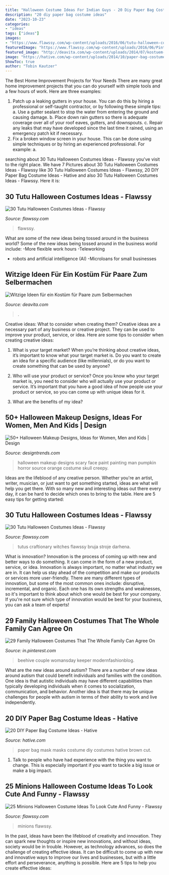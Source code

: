 ```yaml
---
title: "Halloween Costume Ideas For Indian Guys - 20 Diy Paper Bag Costume Ideas"
description: "20 diy paper bag costume ideas"
date: "2023-10-23"
categories:
- "ideas"
tags: ["ideas"]
images:
- "https://www.flawssy.com/wp-content/uploads/2016/06/tutu-halloween-costumes.jpg"
featuredImage: "https://www.flawssy.com/wp-content/uploads/2016/06/Pinterest-Minion-Halloween-Costume.jpg"
featured_image: "http://deavita.com/wp-content/uploads/2014/07/kostuem-paare-kfc-mann-haehnchen.jpg"
image: "https://hative.com/wp-content/uploads/2014/10/paper-bag-costume-ideas/18-paper-bag-masks.jpg"
ShowToc: true
author: "Tobin Kautzer"
---
```



The Best Home Improvement Projects for Your Needs
There are many great home improvement projects that you can do yourself with simple tools and a few hours of work. Here are three examples: 
1. Patch up a leaking gutters in your house. You can do this by hiring a professional or self-taught contractor, or by following these simple tips: 
a. Use a gutter sealant to stop the water from entering the ground and causing damage. 
b. Place down rain gutters so there is adequate coverage over all of your roof eaves, gutters, and downspouts. 
c. Repair any leaks that may have developed since the last time it rained, using an emergency patch kit if necessary.
2. Fix a broken window screen in your house. This can be done using simple techniques or by hiring an experienced professional. For example: 
a.

	

		
searching about 30 Tutu Halloween Costumes Ideas - Flawssy you've visit to the right place. We have 7 Pictures about 30 Tutu Halloween Costumes Ideas - Flawssy like 30 Tutu Halloween Costumes Ideas - Flawssy, 20 DIY Paper Bag Costume Ideas - Hative and also 30 Tutu Halloween Costumes Ideas - Flawssy. Here it is:
		
    
## 30 Tutu Halloween Costumes Ideas - Flawssy

<img loading=lazy src="https://www.flawssy.com/wp-content/uploads/2016/06/tutu-halloween-costumes.jpg" onerror="this.onerror=null;this.src='https://tse4.mm.bing.net/th?id=OIP.-WQ4VKqzRPfvnl-nXS1GZAHaLG&amp;pid=15.1';" alt="30 Tutu Halloween Costumes Ideas - Flawssy">

_Source: flawssy.com_

>flawssy. 

	

What are some of the new ideas being tossed around in the business world?
Some of the new ideas being tossed around in the business world include: 
-More flexible work hours 
-Teleworking 
- robots and artificial intelligence (AI) 
-Microloans for small businesses

    
## Witzige Ideen Für Ein Kostüm Für Paare Zum Selbermachen

<img loading=lazy src="http://deavita.com/wp-content/uploads/2014/07/kostuem-paare-kfc-mann-haehnchen.jpg" onerror="this.onerror=null;this.src='https://tse2.mm.bing.net/th?id=OIP.0GzQwQWdbzRXr3PqRDBGggHaLH&amp;pid=15.1';" alt="Witzige Ideen für ein Kostüm für Paare zum Selbermachen">

_Source: deavita.com_

>. 

	

Creative ideas: What to consider when creating them?
Creative ideas are a necessary part of any business or creative project. They can be used to improve your product, service, or idea. Here are some tips to consider when creating creative ideas:
1. What is your target market? When you’re thinking about creative ideas, it’s important to know what your target market is. Do you want to create an idea for a specific audience (like millennials), or do you want to create something that can be used by anyone?

2. Who will use your product or service? Once you know who your target market is, you need to consider who will actually use your product or service. It’s important that you have a good idea of how people use your product or service, so you can come up with unique ideas for it.

3. What are the benefits of my idea?

    
## 50+ Halloween Makeup Designs, Ideas For Women, Men And Kids | Design

<img loading=lazy src="https://images.designtrends.com/wp-content/uploads/2015/10/28132524/Halloween-makeup-for-men-1.jpg" onerror="this.onerror=null;this.src='https://tse2.mm.bing.net/th?id=OIP.xgV3r9sXD087UAi0QcBxXgHaLH&amp;pid=15.1';" alt="50+ Halloween Makeup Designs, Ideas for Women, Men and Kids | Design">

_Source: designtrends.com_

>halloween makeup designs scary face paint painting man pumpkin horror source orange costume skull creepy. 

	

Ideas are the lifeblood of any creative person. Whether you're an artist, writer, musician, or just want to get something started, ideas are what will help you get there. With so many new and interesting ideas out there every day, it can be hard to decide which ones to bring to the table. Here are 5 easy tips for getting started: 

    
## 30 Tutu Halloween Costumes Ideas - Flawssy

<img loading=lazy src="https://flawssy.com/wp-content/uploads/2016/06/Witch-Tutu-from-Little-Dreamer-Inc.jpg" onerror="this.onerror=null;this.src='https://tse3.mm.bing.net/th?id=OIP.YrYLlvumCaGXJCX0WDitgAHaLH&amp;pid=15.1';" alt="30 Tutu Halloween Costumes Ideas - Flawssy">

_Source: flawssy.com_

>tutus craftionary witches flawssy bruja stroje darhena. 

	

What is innovation?
Innovation is the process of coming up with new and better ways to do something. It can come in the form of a new product, service, or idea. Innovation is always important, no matter what industry we are in. It can help us stay ahead of the competition and make our products or services more user-friendly.
There are many different types of innovation, but some of the most common ones include: disruptive, incremental, and organic. Each one has its own strengths and weaknesses, so it's important to think about which one would be best for your company. If you're not sure which type of innovation would be best for your business, you can ask a team of experts!

    
## 29 Family Halloween Costumes That The Whole Family Can Agree On

<img loading=lazy src="https://i.pinimg.com/736x/be/b4/8e/beb48ea4212c28cb7c2d4d3c949a8c91.jpg" onerror="this.onerror=null;this.src='https://tse2.mm.bing.net/th?id=OIP.URAoxxEsR5uSPzlQkM9x_QDMEy&amp;pid=15.1';" alt="29 Family Halloween Costumes That The Whole Family Can Agree On">

_Source: in.pinterest.com_

>beehive couple womansday keeper modernfashionblog. 

	

What are the new ideas around autism?
There are a number of new ideas around autism that could benefit individuals and families with the condition. One idea is that autistic individuals may have different capabilities than typically developing individuals when it comes to socialization, communication, and behavior. Another idea is that there may be unique challenges for people with autism in terms of their ability to work and live independently.

    
## 20 DIY Paper Bag Costume Ideas - Hative

<img loading=lazy src="https://hative.com/wp-content/uploads/2014/10/paper-bag-costume-ideas/18-paper-bag-masks.jpg" onerror="this.onerror=null;this.src='https://tse4.mm.bing.net/th?id=OIP.mssmLV_LW1cNC2GEZFrM8gHaJ4&amp;pid=15.1';" alt="20 DIY Paper Bag Costume Ideas - Hative">

_Source: hative.com_

>paper bag mask masks costume diy costumes hative brown cut. 

	

1. Talk to people who have had experience with the thing you want to change. This is especially important if you want to tackle a big issue or make a big impact.

    
## 25 Minions Halloween Costume Ideas To Look Cute And Funny - Flawssy

<img loading=lazy src="https://www.flawssy.com/wp-content/uploads/2016/06/Pinterest-Minion-Halloween-Costume.jpg" onerror="this.onerror=null;this.src='https://tse2.mm.bing.net/th?id=OIP.koPcHEsbOLJfAvjru2k7rgHaJ6&amp;pid=15.1';" alt="25 Minions Halloween Costume Ideas To Look Cute And Funny - Flawssy">

_Source: flawssy.com_

>minions flawssy. 

	

In the past, ideas have been the lifeblood of creativity and innovation. They can spark new thoughts or inspire new innovations, and without ideas, society would be in trouble. However, as technology advances, so does the challenge of creating effective ideas. It can be difficult to come up with new and innovative ways to improve our lives and businesses, but with a little effort and perseverance, anything is possible. Here are 5 tips to help you create effective ideas: 
